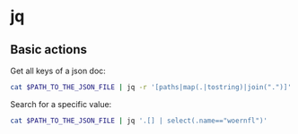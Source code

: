 # jq

## Basic actions

Get all keys of a json doc:

```bash
cat $PATH_TO_THE_JSON_FILE | jq -r '[paths|map(.|tostring)|join(".")]'
```

Search for a specific value:

```bash
cat $PATH_TO_THE_JSON_FILE | jq '.[] | select(.name=="woernfl")'
```
